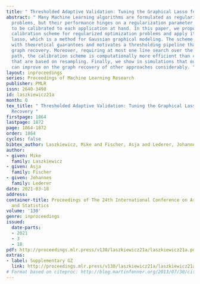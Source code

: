 ```yaml
---
title: " Thresholded Adaptive Validation: Tuning the Graphical Lasso for Graph Recovery "
abstract: " Many Machine Learning algorithms are formulated as regularized optimization
  problems, but their performance hinges on a regularization parameter that needs
  to be calibrated to each application at hand. In this paper, we propose a general
  calibration scheme for regularized optimization problems and apply it to the graphical
  lasso, which is a method for Gaussian graphical modeling. The scheme is equipped
  with theoretical guarantees and motivates a thresholding pipeline that can improve
  graph recovery. Moreover, requiring at most one line search over the regularization
  path, the calibration scheme is computationally more efficient than competing schemes
  that are based on resampling. Finally, we show in simulations that our approach
  can improve on the graph recovery of other approaches considerably. "
layout: inproceedings
series: Proceedings of Machine Learning Research
publisher: PMLR
issn: 2640-3498
id: laszkiewicz21a
month: 0
tex_title: " Thresholded Adaptive Validation: Tuning the Graphical Lasso for Graph
  Recovery "
firstpage: 1864
lastpage: 1872
page: 1864-1872
order: 1864
cycles: false
bibtex_author: Laszkiewicz, Mike and Fischer, Asja and Lederer, Johannes
author:
- given: Mike
  family: Laszkiewicz
- given: Asja
  family: Fischer
- given: Johannes
  family: Lederer
date: 2021-03-18
address:
container-title: Proceedings of The 24th International Conference on Artificial Intelligence
  and Statistics
volume: '130'
genre: inproceedings
issued:
  date-parts:
  - 2021
  - 3
  - 18
pdf: http://proceedings.mlr.press/v130/laszkiewicz21a/laszkiewicz21a.pdf
extras:
- label: Supplementary GZ
  link: http://proceedings.mlr.press/v130/laszkiewicz21a/laszkiewicz21a-supp.gz
# Format based on citeproc: http://blog.martinfenner.org/2013/07/30/citeproc-yaml-for-bibliographies/
---
```


